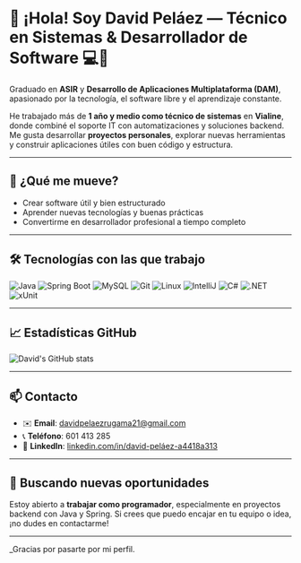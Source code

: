 # 👋 ¡Hola! Soy David Peláez — Técnico en Sistemas & Desarrollador de Software 💻🚀

Graduado en **ASIR** y **Desarrollo de Aplicaciones Multiplataforma (DAM)**, apasionado por la tecnología, el software libre y el aprendizaje constante.

He trabajado más de **1 año y medio como técnico de sistemas** en **Vialine**, donde combiné el soporte IT con automatizaciones y soluciones backend. Me gusta desarrollar **proyectos personales**, explorar nuevas herramientas y construir aplicaciones útiles con buen código y estructura.

---

## 🧠 ¿Qué me mueve?

- Crear software útil y bien estructurado
- Aprender nuevas tecnologías y buenas prácticas
- Convertirme en desarrollador profesional a tiempo completo

---

## 🛠️ Tecnologías con las que trabajo

![Java](https://img.shields.io/badge/Java-%23ED8B00.svg?style=for-the-badge&logo=java&logoColor=white)
![Spring Boot](https://img.shields.io/badge/Spring%20Boot-%236DB33F.svg?style=for-the-badge&logo=spring-boot&logoColor=white)
![MySQL](https://img.shields.io/badge/MySQL-%2300f.svg?style=for-the-badge&logo=mysql&logoColor=white)
![Git](https://img.shields.io/badge/Git-%23F05033.svg?style=for-the-badge&logo=git&logoColor=white)
![Linux](https://img.shields.io/badge/Linux-%23FCC624.svg?style=for-the-badge&logo=linux&logoColor=black)
![IntelliJ](https://img.shields.io/badge/IntelliJIDEA-%23000000.svg?style=for-the-badge&logo=intellij-idea&logoColor=white)
![C#](https://img.shields.io/badge/C%23-%23239120.svg?style=for-the-badge&logo=c-sharp&logoColor=white)
![.NET](https://img.shields.io/badge/.NET-%235C2D91.svg?style=for-the-badge&logo=dotnet&logoColor=white)
![xUnit](https://img.shields.io/badge/xUnit-%232C3E50.svg?style=for-the-badge&logo=xunit&logoColor=white)


---

## 📈 Estadísticas GitHub

![David's GitHub stats](https://github-readme-stats.vercel.app/api?username=daavidpelaeez&show_icons=true&theme=tokyonight)

---

## 📫 Contacto

- ✉️ **Email**: davidpelaezrugama21@gmail.com  
- 📞 **Teléfono**: 601 413 285  
- 💼 **LinkedIn**: [linkedin.com/in/david-peláez-a4418a313](https://www.linkedin.com/in/david-pel%C3%A1ez-a4418a313/)

---

## 🎯 Buscando nuevas oportunidades

Estoy abierto a **trabajar como programador**, especialmente en proyectos backend con Java y Spring. Si crees que puedo encajar en tu equipo o idea, ¡no dudes en contactarme!

---

_Gracias por pasarte por mi perfil. 

